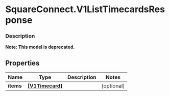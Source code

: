 # SquareConnect.V1ListTimecardsResponse

### Description
**Note: This model is deprecated.**



## Properties
Name | Type | Description | Notes
------------ | ------------- | ------------- | -------------
**items** | [**[V1Timecard]**](V1Timecard.md) |  | [optional] 


